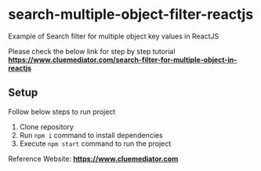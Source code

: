 # search-multiple-object-filter-reactjs
Example of Search filter for multiple object key values in ReactJS

Please check the below link for step by step tutorial
**https://www.cluemediator.com/search-filter-for-multiple-object-in-reactjs**

## Setup
Follow below steps to run project

1. Clone repository
2. Run `npm i` command to install dependencies
3. Execute `npm start` command to run the project

Reference Website: **https://www.cluemediator.com**
